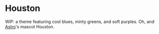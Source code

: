 # Houston

WIP: a theme featuring cool blues, minty greens, and soft purples. Oh, and [Astro](https://github.com/withastro/astro)'s mascot Houston.
